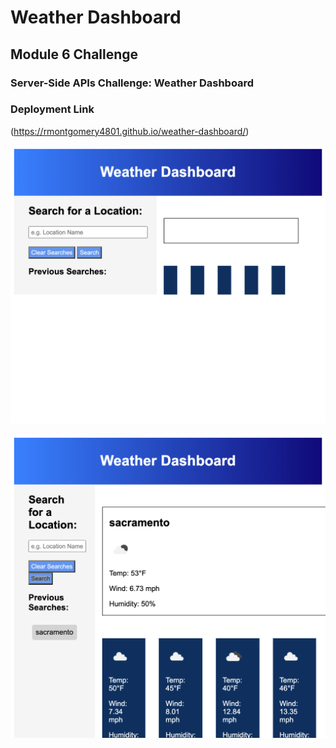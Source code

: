 # Weather Dashboard

## Module 6 Challenge
### Server-Side APIs Challenge: Weather Dashboard



### Deployment Link
(https://rmontgomery4801.github.io/weather-dashboard/)


![Screenshot 1](Assets/Images/127.0.0.1_5500_index.html_.png)

![Screenshot 2](Assets/Images/127.0.0.1_5500_index.html.png)